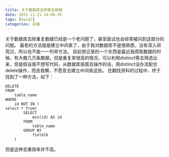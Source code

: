 ```yaml
---
title: 关于数据库去除重复数据
date: 2015.11.21 14:08:39
tags: [mysql]
categories: 后端
---
```


关于数据库去除重复数据已经是一个老问题了，甚至面试也会经常被问到这部分的问题。
最老的方法就是建立中间表了，由于我对数据库不是很熟悉，没有深入研究过，所以也不能一一列举方法。
目前想记录的一个东西是最近我爬取数据的时候，有大概几万条数据，但是重复率很高的情况，可以利用distinct等去筛选出来，但是假设我不想写代码，从数据库层面去操作的话，用distinct没办法配合delete操作，而且我懒，不愿意去建立中间表这些。
在翻找资料的过程中，终于找到了一种方法，如下：
```
DELETE
FROM
	table_name
WHERE
	id NOT IN (
select * from(
		SELECT
			min(id) AS id
		FROM
			table_name
		GROUP BY
			field)b
	)
```
但是这种去重效率并不高。
